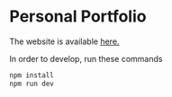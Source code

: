 # Personal Portfolio

The website is available [here.](https://christopherdelgado.netlify.app/)

In order to develop, run these commands

```bash
npm install
npm run dev
```
